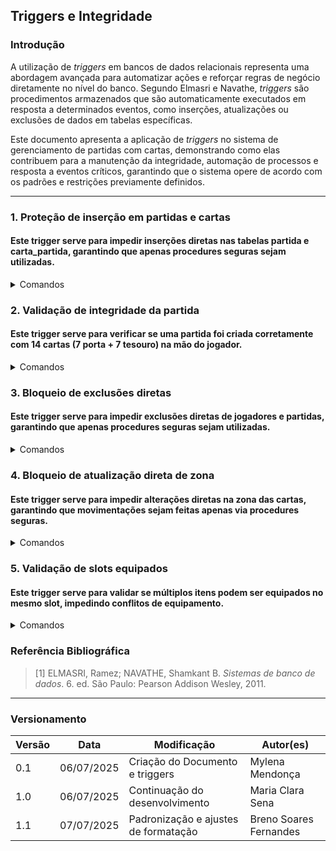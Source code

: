 ## Triggers e Integridade

### Introdução

A utilização de _triggers_ em bancos de dados relacionais representa uma abordagem avançada para automatizar ações e reforçar regras de negócio diretamente no nível do banco. Segundo Elmasri e Navathe, _triggers_ são procedimentos armazenados que são automaticamente executados em resposta a determinados eventos, como inserções, atualizações ou exclusões de dados em tabelas específicas.

Este documento apresenta a aplicação de _triggers_ no sistema de gerenciamento de partidas com cartas, demonstrando como elas contribuem para a manutenção da integridade, automação de processos e resposta a eventos críticos, garantindo que o sistema opere de acordo com os padrões e restrições previamente definidos.

---

### 1. Proteção de inserção em partidas e cartas

#### Este trigger serve para impedir inserções diretas nas tabelas partida e carta_partida, garantindo que apenas procedures seguras sejam utilizadas.

<details><summary>Comandos</summary>

    ```sql
        -- Impede inserção direta na tabela 'partida'
        CREATE OR REPLACE FUNCTION bloquear_insert_partida()
        RETURNS TRIGGER AS $$
        BEGIN
            IF current_setting('app.criacao_partida_autorizada', true) = 'true' THEN
                RETURN NEW;
            END IF;
            RAISE EXCEPTION 'Inserção direta em "partida" não permitida! Use: SELECT * FROM iniciar_partida_segura(id_jogador)';
        END;
        $$ LANGUAGE plpgsql;

        CREATE TRIGGER trigger_bloquear_insert_partida
            BEFORE INSERT ON partida
            FOR EACH ROW
            EXECUTE FUNCTION bloquear_insert_partida();

        -- Impede inserção direta na tabela 'carta_partida'
        CREATE OR REPLACE FUNCTION bloquear_insert_carta_partida()
        RETURNS TRIGGER AS $$
        BEGIN
            IF current_setting('app.criacao_partida_autorizada', true) = 'true' OR
               current_setting('app.exclusao_autorizada', true) = 'true' THEN
                RETURN NEW;
            END IF;
            RAISE EXCEPTION 'Inserção direta em "carta_partida" não permitida! Use functions seguras.';
        END;
        $$ LANGUAGE plpgsql;

        CREATE TRIGGER trigger_bloquear_insert_carta_partida
            BEFORE INSERT ON carta_partida
            FOR EACH ROW
            EXECUTE FUNCTION bloquear_insert_carta_partida();
    ```

</details>

### 2. Validação de integridade da partida

#### Este trigger serve para verificar se uma partida foi criada corretamente com 14 cartas (7 porta + 7 tesouro) na mão do jogador.

<details><summary>Comandos</summary>

    ```sql
        -- Valida quantidade e tipo de cartas na mão ao criar uma partida
        CREATE OR REPLACE FUNCTION validar_integridade_partida()
        RETURNS TRIGGER AS $$
        DECLARE
            qtd_cartas INTEGER;
            qtd_porta INTEGER;
            qtd_tesouro INTEGER;
        BEGIN
            IF current_setting('app.criacao_partida_autorizada', true) = 'true' THEN
                RETURN NEW;
            END IF;

            PERFORM pg_sleep(0.05);

            SELECT COUNT(*) INTO qtd_cartas
            FROM carta_partida WHERE id_partida = NEW.id_partida AND zona = 'mao';

            SELECT COUNT(*) INTO qtd_porta
            FROM carta_partida cp
            JOIN carta c ON c.id_carta = cp.id_carta
            WHERE cp.id_partida = NEW.id_partida AND cp.zona = 'mao' AND c.tipo_carta = 'porta';

            SELECT COUNT(*) INTO qtd_tesouro
            FROM carta_partida cp
            JOIN carta c ON c.id_carta = cp.id_carta
            WHERE cp.id_partida = NEW.id_partida AND cp.zona = 'mao' AND c.tipo_carta = 'tesouro';

            IF qtd_cartas < 14 THEN
                RAISE EXCEPTION 'Partida % tem apenas % cartas na mão (mínimo: 14)!', NEW.id_partida, qtd_cartas;
            END IF;

            IF qtd_porta < 7 OR qtd_tesouro < 7 THEN
                RAISE EXCEPTION 'Distribuição inválida: % porta, % tesouro (mínimo: 7 de cada)', NEW.id_partida, qtd_porta, qtd_tesouro;
            END IF;

            RETURN NEW;
        END;
        $$ LANGUAGE plpgsql;

        CREATE CONSTRAINT TRIGGER trigger_validar_integridade_partida
            AFTER INSERT ON partida
            DEFERRABLE INITIALLY DEFERRED
            FOR EACH ROW
            EXECUTE FUNCTION validar_integridade_partida();
    ```

</details>

### 3. Bloqueio de exclusões diretas

#### Este trigger serve para impedir exclusões diretas de jogadores e partidas, garantindo que apenas procedures seguras sejam utilizadas.

<details><summary>Comandos</summary>

    ```sql
        -- Impede exclusão direta de jogador
        CREATE OR REPLACE FUNCTION bloquear_delete_jogador()
        RETURNS TRIGGER AS $$
        BEGIN
            IF current_setting('app.exclusao_autorizada', true) = 'true' THEN
                RETURN OLD;
            END IF;
            RAISE EXCEPTION 'Exclusão direta de jogador não permitida! Use: CALL excluir_jogador_completo(%)', OLD.id_jogador;
        END;
        $$ LANGUAGE plpgsql;

        CREATE TRIGGER trigger_bloquear_delete_jogador
            BEFORE DELETE ON jogador
            FOR EACH ROW
            EXECUTE FUNCTION bloquear_delete_jogador();

        -- Impede exclusão direta de partida
        CREATE OR REPLACE FUNCTION bloquear_delete_partida()
        RETURNS TRIGGER AS $$
        BEGIN
            IF current_setting('app.exclusao_autorizada', true) = 'true' THEN
                RETURN OLD;
            END IF;
            RAISE EXCEPTION 'Exclusão direta de partida não permitida!';
        END;
        $$ LANGUAGE plpgsql;

        CREATE TRIGGER trigger_bloquear_delete_partida
            BEFORE DELETE ON partida
            FOR EACH ROW
            EXECUTE FUNCTION bloquear_delete_partida();
    ```

</details>

### 4. Bloqueio de atualização direta de zona

#### Este trigger serve para impedir alterações diretas na zona das cartas, garantindo que movimentações sejam feitas apenas via procedures seguras.

<details><summary>Comandos</summary>

    ```sql
        -- Impede alteração direta da zona de uma carta
        CREATE OR REPLACE FUNCTION bloquear_update_zona()
        RETURNS TRIGGER AS $$
        BEGIN
            IF NEW.zona IS DISTINCT FROM OLD.zona THEN
                IF current_setting('app.mudanca_zona_autorizada', true) = 'true' THEN
                    RETURN NEW;
                END IF;
                RAISE EXCEPTION 'Atualização da zona não permitida diretamente! Use procedure segura.';
            END IF;
            RETURN NEW;
        END;
        $$ LANGUAGE plpgsql;

        CREATE TRIGGER trigger_bloquear_update_zona
            BEFORE UPDATE ON carta_partida
            FOR EACH ROW
            EXECUTE FUNCTION bloquear_update_zona();
    ```

</details>

### 5. Validação de slots equipados

#### Este trigger serve para validar se múltiplos itens podem ser equipados no mesmo slot, impedindo conflitos de equipamento.

<details><summary>Comandos</summary>

    ```sql
        -- Impede múltiplos itens equipados no mesmo slot
        CREATE OR REPLACE FUNCTION validar_limite_slot_equipado()
        RETURNS TRIGGER AS $$
        DECLARE
            v_slot VARCHAR(20);
            v_ocupacao_dupla BOOLEAN;
            v_subtipo carta.subtipo%TYPE;
            v_conflito INTEGER;
        BEGIN
            IF NEW.zona != 'equipado' THEN
                RETURN NEW;
            END IF;

            SELECT ci.slot, ci.ocupacao_dupla, c.subtipo
            INTO v_slot, v_ocupacao_dupla, v_subtipo
            FROM carta_item ci
            JOIN carta c ON c.id_carta = ci.id_carta
            WHERE ci.id_carta = NEW.id_carta;

            IF v_subtipo != 'item' THEN
                RETURN NEW;
            END IF;

            SELECT COUNT(*) INTO v_conflito
            FROM carta_partida cp
            JOIN carta_item ci ON ci.id_carta = cp.id_carta
            JOIN carta c ON c.id_carta = cp.id_carta
            WHERE cp.id_partida = NEW.id_partida
              AND cp.zona = 'equipado'
              AND ci.slot = v_slot
              AND cp.id_carta != NEW.id_carta;

            IF v_conflito > 0 AND NOT v_ocupacao_dupla THEN
                RAISE EXCEPTION '❌ Slot "%": já existe item equipado.', v_slot;
            END IF;

            RETURN NEW;
        END;
        $$ LANGUAGE plpgsql;

        CREATE TRIGGER trigger_validar_limites_equipados
        AFTER UPDATE ON carta_partida
        FOR EACH ROW
        WHEN (OLD.zona IS DISTINCT FROM NEW.zona AND NEW.zona = 'equipado')
        EXECUTE FUNCTION validar_limite_slot_equipado();
    ```

</details>

### Referência Bibliográfica

> [1] ELMASRI, Ramez; NAVATHE, Shamkant B. _Sistemas de banco de dados_. 6. ed. São Paulo: Pearson Addison Wesley, 2011.

---

### Versionamento

| Versão | Data       | Modificação                          | Autor(es)              |
| ------ | ---------- | ------------------------------------ | ---------------------- |
| 0.1    | 06/07/2025 | Criação do Documento e triggers      | Mylena Mendonça        |
| 1.0    | 06/07/2025 | Continuação do desenvolvimento       | Maria Clara Sena       |
| 1.1    | 07/07/2025 | Padronização e ajustes de formatação | Breno Soares Fernandes |
